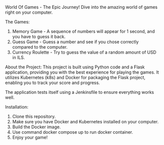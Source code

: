 World Of Games - The Epic Journey!
Dive into the amazing world of games right on your computer.

The Games:
1. Memory Game - A sequence of numbers will appear for 1 second, and you have to guess it back.
2. Guess Game - Guess a number and see if you chose correctly compared to the computer.
3. Currency Roulette - Try to guess the value of a random amount of USD in ILS.

About the Project:
This project is built using Python code and a Flask application, providing you with the best experience for playing the games. 
It utilizes Kubernetes (k8s) and Docker for packaging the Flask project, enabling you to track your score and progress.

The application tests itself using a Jenkinsfile to ensure everything works well.

Installation:
1. Clone this repository.
2. Make sure you have Docker and Kubernetes installed on your computer.
3. Build the Docker image.
4. Use command docker compose up to run docker container.
5. Enjoy your game! 
